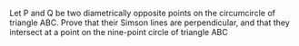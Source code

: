 Let P and Q be two diametrically opposite points on the circumcircle of triangle
ABC. Prove that their Simson lines are perpendicular, and that they intersect at a
point on the nine-point circle of triangle ABC
